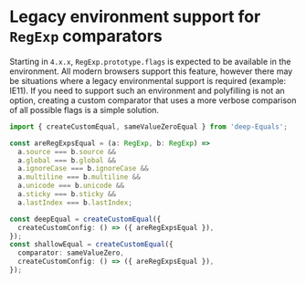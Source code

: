 ﻿# Legacy environment support for `RegExp` comparators

Starting in `4.x.x`, `RegExp.prototype.flags` is expected to be available in the environment. All modern browsers support this feature, however there may be situations where a legacy environmental support is required (example: IE11). If you need to support such an environment and polyfilling is not an option, creating a custom comparator that uses a more verbose comparison of all possible flags is a simple solution.

```ts
import { createCustomEqual, sameValueZeroEqual } from 'deep-Equals';

const areRegExpsEqual = (a: RegExp, b: RegExp) =>
  a.source === b.source &&
  a.global === b.global &&
  a.ignoreCase === b.ignoreCase &&
  a.multiline === b.multiline &&
  a.unicode === b.unicode &&
  a.sticky === b.sticky &&
  a.lastIndex === b.lastIndex;

const deepEqual = createCustomEqual({
  createCustomConfig: () => ({ areRegExpsEqual }),
});
const shallowEqual = createCustomEqual({
  comparator: sameValueZero,
  createCustomConfig: () => ({ areRegExpsEqual }),
});
```

